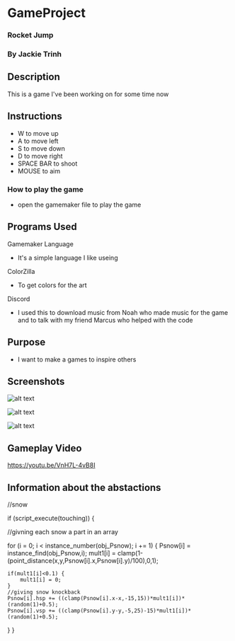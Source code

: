 # GameProject
### Rocket Jump
### By Jackie Trinh

## Description

This is a game I've been working on for some time now

## Instructions

* W to move up
* A to move left
* S to move down
* D to move right 
* SPACE BAR to shoot 
* MOUSE to aim 

### How to play the game 

* open the gamemaker file to play the game 

## Programs Used

Gamemaker Language 
* It's a simple language I like useing

ColorZilla
* To get colors for the art

Discord 
* I used this to download music from Noah who made music for the game and to talk with my friend Marcus who helped with the code 

## Purpose

* I want to make a games to inspire others

## Screenshots

![alt text](https://github.com/JackieTrinh/GameProject/blob/master/unknown1_opt.png)

![alt text](https://github.com/JackieTrinh/GameProject/blob/master/unknown2_opt.png)

![alt text](https://github.com/JackieTrinh/GameProject/blob/master/unknown3_opt.png)

## Gameplay Video
https://youtu.be/VnH7L-4vB8I

## Information about the abstactions

//snow 

if (script_execute(touching)) {

//givning each snow a part in an array 

for (i = 0; i < instance_number(obj_Psnow); i += 1) {
    Psnow[i] = instance_find(obj_Psnow,i);
    mult1[i] = clamp(1-(point_distance(x,y,Psnow[i].x,Psnow[i].y)/100),0,1);
    
    if(mult1[i]<0.1) {
        mult1[i] = 0;
    }
    //giving snow knockback
    Psnow[i].hsp += ((clamp(Psnow[i].x-x,-15,15))*mult1[i])*(random(1)+0.5);
    Psnow[i].vsp += ((clamp(Psnow[i].y-y,-5,25)-15)*mult1[i])*(random(1)+0.5);
}
}
